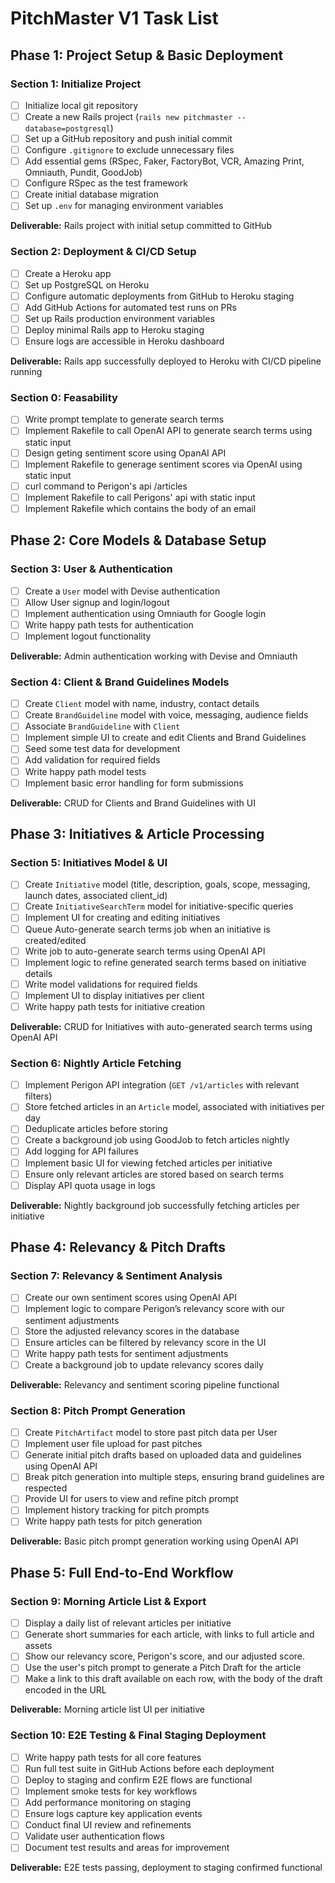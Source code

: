 # PitchMaster V1 Task List

## **Phase 1: Project Setup & Basic Deployment**

### **Section 1: Initialize Project**
- [ ] Initialize local git repository
- [ ] Create a new Rails project (`rails new pitchmaster --database=postgresql`)
- [ ] Set up a GitHub repository and push initial commit
- [ ] Configure `.gitignore` to exclude unnecessary files
- [ ] Add essential gems (RSpec, Faker, FactoryBot, VCR, Amazing Print, Omniauth, Pundit, GoodJob)
- [ ] Configure RSpec as the test framework
- [ ] Create initial database migration
- [ ] Set up `.env` for managing environment variables

**Deliverable:** Rails project with initial setup committed to GitHub

### **Section 2: Deployment & CI/CD Setup**
- [ ] Create a Heroku app
- [ ] Set up PostgreSQL on Heroku
- [ ] Configure automatic deployments from GitHub to Heroku staging
- [ ] Add GitHub Actions for automated test runs on PRs
- [ ] Set up Rails production environment variables
- [ ] Deploy minimal Rails app to Heroku staging
- [ ] Ensure logs are accessible in Heroku dashboard

**Deliverable:** Rails app successfully deployed to Heroku with CI/CD pipeline running

### **Section 0: Feasability**
- [ ] Write prompt template to generate search terms
- [ ] Implement Rakefile to call OpenAI API to generate search terms using static input
- [ ] Design geting sentiment score using OpanAI API
- [ ] Implement Rakefile to generage sentiment scores via OpenAI using static input
- [ ] curl command to Perigon's api /articles
- [ ] Implement Rakefile  to call Perigons' api with static input
- [ ] Implement Rakefile which contains the body of an email

## **Phase 2: Core Models & Database Setup**

### **Section 3: User & Authentication**
- [ ] Create a `User` model with Devise authentication
- [ ] Allow User signup and login/logout
- [ ] Implement authentication using Omniauth for Google login
- [ ] Write happy path tests for authentication
- [ ] Implement logout functionality

**Deliverable:** Admin authentication working with Devise and Omniauth

### **Section 4: Client & Brand Guidelines Models**
- [ ] Create `Client` model with name, industry, contact details
- [ ] Create `BrandGuideline` model with voice, messaging, audience fields
- [ ] Associate `BrandGuideline` with `Client`
- [ ] Implement simple UI to create and edit Clients and Brand Guidelines
- [ ] Seed some test data for development
- [ ] Add validation for required fields
- [ ] Write happy path model tests
- [ ] Implement basic error handling for form submissions

**Deliverable:** CRUD for Clients and Brand Guidelines with UI

## **Phase 3: Initiatives & Article Processing**

### **Section 5: Initiatives Model & UI**
- [ ] Create `Initiative` model (title, description, goals, scope, messaging, launch dates, associated client_id)
- [ ] Create `InitiativeSearchTerm` model for initiative-specific queries
- [ ] Implement UI for creating and editing initiatives
- [ ] Queue Auto-generate search terms job when an initiative is created/edited
- [ ] Write job to auto-generate search terms using OpenAI API
- [ ] Implement logic to refine generated search terms based on initiative details
- [ ] Write model validations for required fields
- [ ] Implement UI to display initiatives per client
- [ ] Write happy path tests for initiative creation

**Deliverable:** CRUD for Initiatives with auto-generated search terms using OpenAI API

### **Section 6: Nightly Article Fetching**
- [ ] Implement Perigon API integration (`GET /v1/articles` with relevant filters)
- [ ] Store fetched articles in an `Article` model, associated with initiatives per day
- [ ] Deduplicate articles before storing
- [ ] Create a background job using GoodJob to fetch articles nightly
- [ ] Add logging for API failures
- [ ] Implement basic UI for viewing fetched articles per initiative
- [ ] Ensure only relevant articles are stored based on search terms
- [ ] Display API quota usage in logs

**Deliverable:** Nightly background job successfully fetching articles per initiative

## **Phase 4: Relevancy & Pitch Drafts**

### **Section 7: Relevancy & Sentiment Analysis**
- [ ] Create our own sentiment scores using OpenAI API
- [ ] Implement logic to compare Perigon’s relevancy score with our sentiment adjustments
- [ ] Store the adjusted relevancy scores in the database
- [ ] Ensure articles can be filtered by relevancy score in the UI
- [ ] Write happy path tests for sentiment adjustments
- [ ] Create a background job to update relevancy scores daily

**Deliverable:** Relevancy and sentiment scoring pipeline functional

### **Section 8: Pitch Prompt Generation**
- [ ] Create `PitchArtifact` model to store past pitch data per User
- [ ] Implement user file upload for past pitches
- [ ] Generate initial pitch drafts based on uploaded data and guidelines using OpenAI API
- [ ] Break pitch generation into multiple steps, ensuring brand guidelines are respected
- [ ] Provide UI for users to view and refine pitch prompt
- [ ] Implement history tracking for pitch prompts
- [ ] Write happy path tests for pitch generation

**Deliverable:** Basic pitch prompt generation working using OpenAI API

## **Phase 5: Full End-to-End Workflow**

### **Section 9: Morning Article List & Export**
- [ ] Display a daily list of relevant articles per initiative
- [ ] Generate short summaries for each article, with links to full article and assets
- [ ] Show our relevancy score, Perigon's score, and our adjusted score.
- [ ] Use the user's pitch prompt to generate a Pitch Draft for the article
- [ ] Make a link to this draft available on each row, with the body of the draft encoded in the URL

**Deliverable:** Morning article list UI per initiative

### **Section 10: E2E Testing & Final Staging Deployment**
- [ ] Write happy path tests for all core features
- [ ] Run full test suite in GitHub Actions before each deployment
- [ ] Deploy to staging and confirm E2E flows are functional
- [ ] Implement smoke tests for key workflows
- [ ] Add performance monitoring on staging
- [ ] Ensure logs capture key application events
- [ ] Conduct final UI review and refinements
- [ ] Validate user authentication flows
- [ ] Document test results and areas for improvement

**Deliverable:** E2E tests passing, deployment to staging confirmed functional

